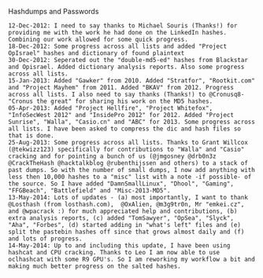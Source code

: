 Hashdumps and Passwords

    12-Dec-2012: I need to say thanks to Michael Souris (Thanks!) for providing me with the work he had done on the LinkedIn hashes. Combining our work allowed for some quick progress.
    18-Dec-2012: Some progress across all lists and added "Project OpIsrael" hashes and dictionary of found plaintext
    30-Dec-2012: Seperated out the "double-md5-ed" hashes from Blackstar and Opisrael. Added dictionary analysis reports. Also some progress across all lists.
    15-Jan-2013: Added "Gawker" from 2010. Added "Stratfor", "Rootkit.com" and "Project Mayhem" from 2011. Added "BKAV" from 2012. Progress across all lists. I also need to say thanks (Thanks!) to @Cronusq8-"Cronus the great" for sharing his work on the MD5 hashes.
    05-Apr-2013: Added "Project Hellfire", "Project Whitefox", "InfoSecWest 2012" and "InsidePro 2012" for 2012. Added "Project Sunrise", "Walla", "Casio.cn" and "ABC" for 2013. Some progress across all lists. I have been asked to compress the dic and hash files so that is done.
    25-Aug-2013: Some progress across all lists. Thanks to Grant Willcox (@tekwizz123) specifically for contributions to "Walla" and "Casio" cracking and for pointing a bunch of us (@jmgosney @drb0n3z @CrackTheHash @hacktalkblog @rubenthijssen and others) to a stack of past dumps. So with the number of small dumps, I now add anything with less then 10,000 hashes to a "misc" list with a note -if possible- of the source. So I have added "DamnSmallLinux", "Dhool", "Gaming", "FFGBeach", "Battlefield" and "Misc-2013-MD5".
    13-May-2014: Lots of updates - (a) most importantly, I want to thank @Losthash (from losthash.com),  @OxAlien, @m3g9tr0n, Mr "emkei.cz", and @wpacrack :) for much appreciated help and contributions, (b) extra analysis reports, (c) added "TomSawyer", "OpSea", "Slyck", "Aha", "Forbes", (d) started adding in "what's left" files and (e) split the pastebin hashes off since that grows almost daily and (f) and lots of progress.
    14-May-2014: Up to and including this update, I have been using hashcat and CPU cracking. Thanks to Leo I am now able to use oclhashcat with some R9 GPU's. So I am reworking my workflow a bit and making much better progress on the salted hashes.

  
